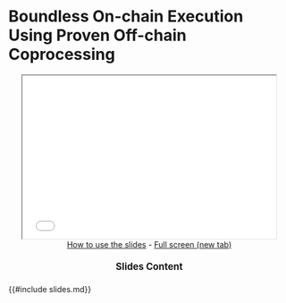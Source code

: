 # Boundless On-chain Execution Using Proven Off-chain Coprocessing

<!-- markdown-link-check-disable -->
<center>
<iframe style="width: 90%; aspect-ratio: 1400/900; margin: 0 0;" src="slides.html"></iframe>
<br />
<a target="_blank" href="../../contribute/how-to/page.md#-how-to-use-revealjs-slides"><i class="fa fa-pencil-square"></i> How to use the slides</a> -
<a target="_blank" href="slides.html"><i class="fa fa-share-square"></i> Full screen (new tab)</a>
</center>
<!-- markdown-link-check-enable -->

<center style="margin: 1.3em 0; font-size: 1.2em;"><i class="fa fa-chevron-circle-down"></i> <strong>Slides Content</strong><i class="fa fa-chevron-circle-down"></i></center>
{{#include slides.md}}
<a href="#top" style="position: fixed; right: 11%; bottom: 3%;"><i style="font-size: 1.3em;" class="fa fa-arrow-up"></i></a>
